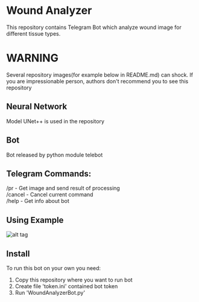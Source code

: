 # Wound Analyzer
This repository contains Telegram Bot which analyze wound image for different tissue types.

# WARNING
Several repository images(for example below in README.md) can shock. If you are impressionable person, authors don't recommend you to see this repository

## Neural Network
Model UNet++ is used in the repository

## Bot
Bot released by python module telebot

## Telegram Commands:
/pr - Get image and send result of processing<br />
/cancel - Cancel current command<br />
/help - Get info about bot<br />

## Using Example
![alt tag](https://github.com/KOTOBOPOT/WoundAnalyzer/blob/main/photos/bot%20using%20example/example.jpg)


## Install
To run this bot on your own you need:
1. Copy this repository where you want to run bot
2. Create file 'token.ini' contained bot token
3. Run 'WoundAnalyzerBot.py'
